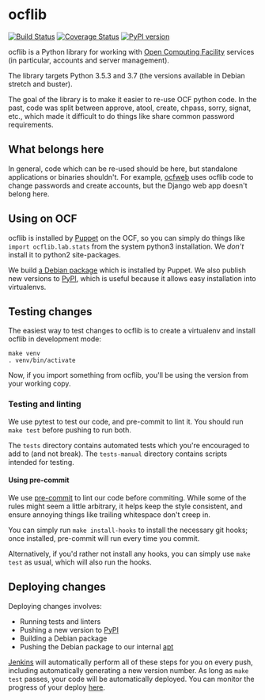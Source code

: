 ocflib
======
[![Build Status](https://jenkins.ocf.berkeley.edu/buildStatus/icon?job=ocf/ocflib/master)](https://jenkins.ocf.berkeley.edu/job/ocf/job/ocflib/job/master)
[![Coverage Status](https://coveralls.io/repos/github/ocf/ocflib/badge.svg?branch=master)](https://coveralls.io/github/ocf/ocflib?branch=master)
[![PyPI version](https://badge.fury.io/py/ocflib.svg)](https://pypi.org/project/ocflib/)

ocflib is a Python library for working with [Open Computing Facility][ocf]
services (in particular, accounts and server management).

The library targets Python 3.5.3 and 3.7 (the versions available in Debian
stretch and buster).

The goal of the library is to make it easier to re-use OCF python code. In the
past, code was split between approve, atool, create, chpass, sorry, signat,
etc., which made it difficult to do things like share common password
requirements.


## What belongs here

In general, code which can be re-used should be here, but standalone
applications or binaries shouldn't. For example, [ocfweb][ocfweb] uses ocflib
code to change passwords and create accounts, but the Django web app doesn't
belong here.


## Using on OCF

ocflib is installed by [Puppet][puppet] on the OCF, so you can simply do things
like `import ocflib.lab.stats` from the system python3 installation. We *don't*
install it to python2 site-packages.

We build [a Debian package][debian-pkg] which is installed by Puppet. We also
publish new versions to [PyPI][pypi], which is useful because it allows easy
installation into virtualenvs.


## Testing changes

The easiest way to test changes to ocflib is to create a virtualenv and install
ocflib in development mode:

    make venv
    . venv/bin/activate

Now, if you import something from ocflib, you'll be using the version from your
working copy.


### Testing and linting

We use pytest to test our code, and pre-commit to lint it. You should run `make
test` before pushing to run both.

The `tests` directory contains automated tests which you're encouraged to add
to (and not break). The `tests-manual` directory contains scripts intended for
testing.


#### Using pre-commit

We use [pre-commit][pre-commit] to lint our code before commiting. While some
of the rules might seem a little arbitrary, it helps keep the style consistent,
and ensure annoying things like trailing whitespace don't creep in.

You can simply run `make install-hooks` to install the necessary git hooks;
once installed, pre-commit will run every time you commit.

Alternatively, if you'd rather not install any hooks, you can simply use `make
test` as usual, which will also run the hooks.


## Deploying changes

Deploying changes involves:

* Running tests and linters
* Pushing a new version to [PyPI][pypi]
* Building a Debian package
* Pushing the Debian package to our internal [apt][apt]

[Jenkins][jenkins] will automatically perform all of these steps for you on
every push, including automatically generating a new version number. As long as
`make test` passes, your code will be automatically deployed. You can
monitor the progress of your deploy [here][jenkins].

[ocf]: https://www.ocf.berkeley.edu/
[ocfweb]: https://github.com/ocf/ocfweb/
[puppet]: https://github.com/ocf/puppet/
[pypi]: https://pypi.python.org/pypi/ocflib
[apt]: http://apt.ocf.berkeley.edu/
[jenkins]: https://jenkins.ocf.berkeley.edu/view/ocflib-deploy/
[debian-pkg]: http://apt.ocf.berkeley.edu/pool/main/p/python-ocflib/
[pre-commit]: http://pre-commit.com/
